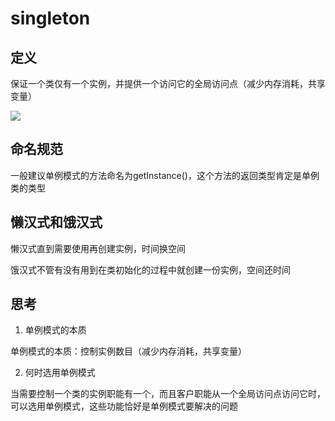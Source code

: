 # singleton

## 定义

保证一个类仅有一个实例，并提供一个访问它的全局访问点（减少内存消耗，共享变量）

![](https://cdn.jsdelivr.net/gh/zhecks/static_resources/images/202308161519049.png)

## 命名规范

一般建议单例模式的方法命名为getInstance()，这个方法的返回类型肯定是单例类的类型

## 懒汉式和饿汉式

懒汉式直到需要使用再创建实例，时间换空间

饿汉式不管有没有用到在类初始化的过程中就创建一份实例，空间还时间

## 思考

1. 单例模式的本质

单例模式的本质：控制实例数目（减少内存消耗，共享变量）

2. 何时选用单例模式

当需要控制一个类的实例职能有一个，而且客户职能从一个全局访问点访问它时，可以选用单例模式，这些功能恰好是单例模式要解决的问题